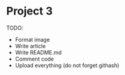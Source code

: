 # Project 3

TODO:
- Format image
- Write article
- Write README.md
- Comment code
- Upload everything (do not forget githash)

